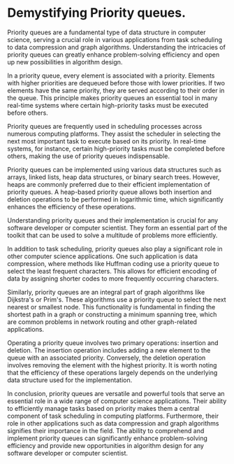 # Demystifying Priority queues.

Priority queues are a fundamental type of data structure in computer science, serving a crucial role in various applications from task scheduling to data compression and graph algorithms. Understanding the intricacies of priority queues can greatly enhance problem-solving efficiency and open up new possibilities in algorithm design.

In a priority queue, every element is associated with a priority. Elements with higher priorities are dequeued before those with lower priorities. If two elements have the same priority, they are served according to their order in the queue. This principle makes priority queues an essential tool in many real-time systems where certain high-priority tasks must be executed before others.

Priority queues are frequently used in scheduling processes across numerous computing platforms. They assist the scheduler in selecting the next most important task to execute based on its priority. In real-time systems, for instance, certain high-priority tasks must be completed before others, making the use of priority queues indispensable.

Priority queues can be implemented using various data structures such as arrays, linked lists, heap data structures, or binary search trees. However, heaps are commonly preferred due to their efficient implementation of priority queues. A heap-based priority queue allows both insertion and deletion operations to be performed in logarithmic time, which significantly enhances the efficiency of these operations.

Understanding priority queues and their implementation is crucial for any software developer or computer scientist. They form an essential part of the toolkit that can be used to solve a multitude of problems more efficiently.

In addition to task scheduling, priority queues also play a significant role in other computer science applications. One such application is data compression, where methods like Huffman coding use a priority queue to select the least frequent characters. This allows for efficient encoding of data by assigning shorter codes to more frequently occurring characters.

Similarly, priority queues are an integral part of graph algorithms like Dijkstra's or Prim's. These algorithms use a priority queue to select the next nearest or smallest node. This functionality is fundamental in finding the shortest path in a graph or constructing a minimum spanning tree, which are common problems in network routing and other graph-related applications.

Operating a priority queue involves two primary operations: insertion and deletion. The insertion operation includes adding a new element to the queue with an associated priority. Conversely, the deletion operation involves removing the element with the highest priority. It is worth noting that the efficiency of these operations largely depends on the underlying data structure used for the implementation.

In conclusion, priority queues are versatile and powerful tools that serve an essential role in a wide range of computer science applications. Their ability to efficiently manage tasks based on priority makes them a central component of task scheduling in computing platforms. Furthermore, their role in other applications such as data compression and graph algorithms signifies their importance in the field. The ability to comprehend and implement priority queues can significantly enhance problem-solving efficiency and provide new opportunities in algorithm design for any software developer or computer scientist.
